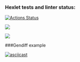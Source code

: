 ### Hexlet tests and linter status:
[![Actions Status](https://github.com/maryshtd/frontend-project-lvl2/workflows/hexlet-check/badge.svg)](https://github.com/maryshtd/frontend-project-lvl2/actions)

<a href="https://codeclimate.com/github/maryshtd/frontend-project-lvl2/maintainability"><img src="https://api.codeclimate.com/v1/badges/51ef9c1c74d045a4ba3c/maintainability" /></a>

<a href="https://codeclimate.com/github/maryshtd/frontend-project-lvl2/test_coverage"><img src="https://api.codeclimate.com/v1/badges/51ef9c1c74d045a4ba3c/test_coverage" /></a>

###Gendiff example

[![asciicast](https://asciinema.org/a/aKmpwATjaoAHByorciUpieZKz.svg)](https://asciinema.org/a/aKmpwATjaoAHByorciUpieZKz)

